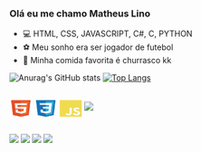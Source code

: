 ### Olá eu me chamo Matheus Lino

- 💻 HTML, CSS, JAVASCRIPT, C#, C, PYTHON
- ⚽ Meu sonho era ser jogador de futebol
- 🍖 Minha comida favorita é churrasco kk

![Anurag's GitHub stats](https://github-readme-stats.vercel.app/api?username=Matheus-Lino&show_icons=true&theme=radical)
[![Top Langs](https://github-readme-stats.vercel.app/api/top-langs/?username=Matheus-Lino&layout=compact&theme=radical)](https://github.com/Matheus-Lino/github-readme-stats)

<div style="display: inline_block"><br>
  <img align="center" alt="Rafa-HTML" height="30" width="40" src="https://raw.githubusercontent.com/devicons/devicon/master/icons/html5/html5-original.svg">
  <img align="center" alt="Rafa-CSS" height="30" width="40" src="https://raw.githubusercontent.com/devicons/devicon/master/icons/css3/css3-original.svg">
  <img align="center" alt="Rafa-Js" height="30" width="40" src="https://raw.githubusercontent.com/devicons/devicon/master/icons/javascript/javascript-plain.svg">
  <img src="https://cdn.jsdelivr.net/gh/devicons/devicon@latest/icons/csharp/csharp-original.svg" height=30/>
</div>

  ##

<div> 
  <a href="https://instagram.com/theuslinoo" target="_blank"><img src="https://img.shields.io/badge/-Instagram-%23E4405F?style=for-the-badge&logo=instagram&logoColor=white" target="_blank"></a>
 <a href="https://discord.com/channels/@me" target="_blank"><img src="https://img.shields.io/badge/Discord-7289DA?style=for-the-badge&logo=discord&logoColor=white" target="_blank"></a> 
  <a href = "mailto:matheuslinoeua@gmail.com"><img src="https://img.shields.io/badge/-Gmail-%23333?style=for-the-badge&logo=gmail&logoColor=white" target="_blank"></a>
  <a href="https://www.linkedin.com/in/matheus-lino-00ab92250/" target="_blank"><img src="https://img.shields.io/badge/-LinkedIn-%230077B5?style=for-the-badge&logo=linkedin&logoColor=white" target="_blank"></a> 
</div>

